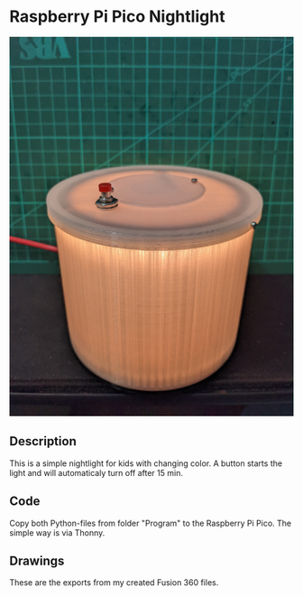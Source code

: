 # Raspberry Pi Pico Nightlight
![Schema](images/7_Nightlight_in_action.jpg)

## Description
This is a simple nightlight for kids with changing color. A button starts the light and will automaticaly turn off after 15 min.

## Code
Copy both Python-files from folder "Program" to the Raspberry Pi Pico. The simple way is via Thonny.

## Drawings
These are the exports from my created Fusion 360 files.